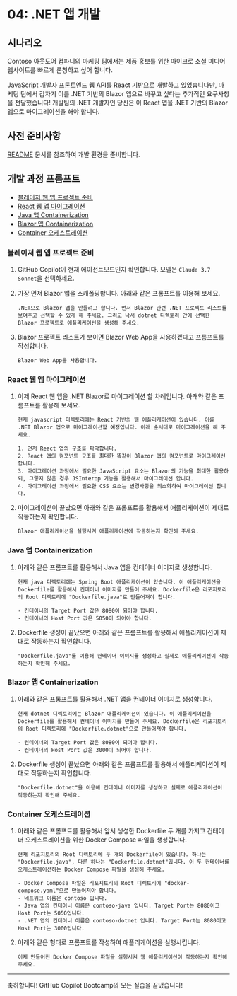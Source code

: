 # 04: .NET 앱 개발

## 시나리오

Contoso 아웃도어 컴파니의 마케팅 팀에서는 제품 홍보를 위한 마이크로 소셜 미디어 웹사이트를 빠르게 론칭하고 싶어 합니다.

JavaScript 개발자 프론트엔드 웹 API를 React 기반으로 개발하고 있었습니다만, 마케팅 팀에서 갑자기 이를 .NET 기반의 Blazor 앱으로 바꾸고 싶다는 추가적인 요구사항을 전달했습니다! 개발팀의 .NET 개발자인 당신은 이 React 앱을 .NET 기반의 Blazor 앱으로 마이그레이션을 해야 합니다.

## 사전 준비사항

[README](../README.md) 문서를 참조하여 개발 환경을 준비합니다.

## 개발 과정 프롬프트

- [블레이저 웹 앱 프로젝트 준비](#블레이저-웹-앱-프로젝트-준비)
- [React 웹 앱 마이그레이션](#react-웹-앱-마이그레이션)
- [Java 앱 Containerization](#java-앱-containerization)
- [Blazor 앱 Containerization](#blazor-앱-containerization)
- [Container 오케스트레이션](#container-오케스트레이션)

### 블레이저 웹 앱 프로젝트 준비

1. GitHub Copilot이 현재 에이전트모드인지 확인합니다. 모델은 `Claude 3.7 Sonnet`을 선택하세요.

1. 가장 먼저 Blazor 앱을 스캐폴딩합니다. 아래와 같은 프롬프트를 이용해 보세요.

    ```text
    .NET으로 Blazor 앱을 만들려고 합니다. 먼저 Blazor 관련 .NET 프로젝트 리스트를 보여주고 선택할 수 있게 해 주세요. 그리고 나서 dotnet 디렉토리 안에 선택한 Blazor 프로젝트로 애플리케이션을 생성해 주세요.
    ```

1. Blazor 프로젝트 리스트가 보이면 Blazor Web App을 사용하겠다고 프롬프트를 작성합니다.

    ```text
    Blazor Web App을 사용합니다.
    ```

### React 웹 앱 마이그레이션

1. 이제 React 웹 앱을 .NET Blazor로 마이그레이션 할 차례입니다. 아래와 같은 프롬프트를 활용해 보세요.

    ```text
    현재 javascript 디렉토리에는 React 기반의 웹 애플리케이션이 있습니다. 이를 .NET Blazor 앱으로 마이그레이션할 예정입니다. 아래 순서대로 마이그레이션을 해 주세요.
    
    1. 먼저 React 앱의 구조를 파악합니다.
    2. React 앱의 컴포넌트 구조를 최대한 똑같이 Blazor 앱의 컴포넌트로 마이그레이션 합니다.
    3. 마이그레이션 과정에서 필요한 JavaScript 요소는 Blazor의 기능을 최대한 활용하되, 그렇지 않은 경우 JSInterop 기능을 활용해서 마이그레이션 합니다.
    4. 마이그레이션 과정에서 필요한 CSS 요소는 변경사항을 최소화하여 마이그레이션 합니다.
    ```

1. 마이그레이션이 끝났으면 아래와 같은 프롬프트를 활용해서 애플리케이션이 제대로 작동하는지 확인합니다.

    ```text
    Blazor 애플리케이션을 실행시켜 애플리케이션에 작동하는지 확인해 주세요.
    ```

### Java 앱 Containerization

1. 아래와 같은 프롬프트를 활용해서 Java 앱을 컨테이너 이미지로 생성합니다.

    ```text
    현재 java 디렉토리에는 Spring Boot 애플리케이션이 있습니다. 이 애플리케이션을 Dockerfile를 활용해서 컨테이너 이미지를 만들어 주세요. Dockerfile은 리포지토리의 Root 디렉토리에 "Dockerfile.java"로 만들어져야 합니다.

    - 컨테이너의 Target Port 값은 8080이 되어야 합니다.
    - 컨테이너의 Host Port 값은 5050이 되어야 합니다.
    ```

1. Dockerfile 생성이 끝났으면 아래와 같은 프롬프트를 활용해서 애플리케이션이 제대로 작동하는지 확인합니다.

    ```text
    "Dockerfile.java"를 이용해 컨테이너 이미지를 생성하고 실제로 애플리케이션이 작동하는지 확인해 주세요.
    ```

### Blazor 앱 Containerization

1. 아래와 같은 프롬프트를 활용해서 .NET 앱을 컨테이너 이미지로 생성합니다.

    ```text
    현재 dotnet 디렉토리에는 Blazor 애플리케이션이 있습니다. 이 애플리케이션을 Dockerfile를 활용해서 컨테이너 이미지를 만들어 주세요. Dockerfile은 리포지토리의 Root 디렉토리에 "Dockerfile.dotnet"으로 만들어져야 합니다.

    - 컨테이너의 Target Port 값은 8080이 되어야 합니다.
    - 컨테이너의 Host Port 값은 3000이 되어야 합니다.
    ```

1. Dockerfile 생성이 끝났으면 아래와 같은 프롬프트를 활용해서 애플리케이션이 제대로 작동하는지 확인합니다.

    ```text
    "Dockerfile.dotnet"을 이용해 컨테이너 이미지를 생성하고 실제로 애플리케이션이 작동하는지 확인해 주세요.
    ```

### Container 오케스트레이션

1. 아래와 같은 프롬프트를 활용해서 앞서 생성한 Dockerfile 두 개를 가지고 컨테이너 오케스트레이션을 위한 Docker Compose 파일을 생성합니다.

    ```text
    현재 리포지토리의 Root 디렉토리에 두 개의 Dockerfile이 있습니다. 하나는 "Dockerfile.java", 다른 하나는 "Dockerfile.dotnet"입니다. 이 두 컨테이너를 오케스트레이션하는 Docker Compose 파일을 생성해 주세요.
    
    - Docker Compose 파일은 리포지토리의 Root 디렉토리에 "docker-compose.yaml"으로 만들어져야 합니다.
    - 네트워크 이름은 contoso 입니다.
    - Java 앱의 컨테이너 이름은 contoso-java 입니다. Target Port는 8080이고 Host Port는 5050입니다.
    - .NET 앱의 컨테이너 이름은 contoso-dotnet 입니다. Target Port는 8080이고 Host Port는 3000입니다.
    ```

1. 아래와 같은 형태로 프롬프트를 작성하여 애플리케이션을 실행시킵니다.

    ```text
    이제 만들어진 Docker Compose 파일을 실행시켜 웹 애플리케이션이 작동하는지 확인해 주세요.
    ```

---

축하합니다! GitHub Copilot Bootcamp의 모든 실습을 끝냈습니다!

<!-- 
```markdown
There's a React app under the javascript directory. Now, let's migrate it to Blazor app and store it to the dotnet directory. First of all, get all the list of Blazor project and tell me which one to choose. Then, based on the choice create the Blazor project under the dotnet directory.
```

```markdown
Let's use Blazor Web App
```

```markdown
Now, we need to migrate the existing React app from the javascript directory to this Blazor app
```


TBD


Use Claude 3.7 Sonnet

```markdown
I have a react app under the javascript directory. I want to containerise it using Dockerfile. Create a Dockerfile for me. The generated Dockerfile should be located in the javascript directory
```

```markdown
Build the dockerfile and run the container for me
```

```markdown
stop the container and remove it
```

```markdown
This time, do the same thing under the java directory for me, but only create a dockerfile, create the container image and run it
```

```markdown
stop the container and remove it
```

```markdown
Let's create a .NET Aspire project that does all the container orchestration. I have two Dockerfiles one in the javascript directory and the other in the java directory. With these two Dockerfles, the .NET Aspire will orchestrate both applications as containers. The javascript one looks after the frontend, and the java one takes care of the backend. Make sure that you have relevant .NET Aspire NuGet packages for both node.js and Java, and orchestrate both.
```

```markdown
Let's create a .NET Aspire project. First of all get all the list of aspire project and tell me which one to choose. Then, based on the choice, create the .NET Aspire project under the dotnet directory
```

```markdown
Yes, let's use the empty starter
```

```markdown
let's slightly change the name to simply "SimpleSns"
```

```markdown
OK. Let's add backend api to .NET Aspire. I've got a dockerfile under the java directory as a backend api.
```

```markdown
OK. Let's add backend api to .NET Aspire. I've got a spring boot app the java directory as a backend api. Add relevant NuGet package for the orchestration
```

```markdown
download java open-telemetry agent to the java/agents directory
```

```markdown
There's a React app under the javascript directory. Now, let's migrate it to Blazor app and store it to the dotnet directory. First of all, get all the list of Blazor project and tell me which one to choose. Then, based on the choice create the Blazor project under the dotnet directory.
```

```markdown
Let's use Blazor Web App
```

```markdown
Now, we need to migrate the existing React app from the javascript directory to this Blazor app
```

```markdown
Let's create a docker compose file to orchestrate both java app and dotnet app and store it under the project root. There are dockerfile under each directory
```
-->